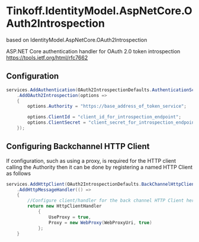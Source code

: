 # Tinkoff.IdentityModel.AspNetCore.OAuth2Introspection
based on IdentityModel.AspNetCore.OAuth2Introspection  

ASP.NET Core authentication handler for OAuth 2.0 token introspection
https://tools.ietf.org/html/rfc7662

## Configuration

```csharp
services.AddAuthentication(OAuth2IntrospectionDefaults.AuthenticationScheme)
    .AddOAuth2Introspection(options =>
    {
        options.Authority = "https://base_address_of_token_service";

        options.ClientId = "client_id_for_introspection_endpoint";
        options.ClientSecret = "client_secret_for_introspection_endpoint";
    });
```

## Configuring Backchannel HTTP Client

If configuration, such as using a proxy, is required for the HTTP client calling the Authority then it can be done by registering a named HTTP Client as follows

```csharp
services.AddHttpClient(OAuth2IntrospectionDefaults.BackChannelHttpClientName) 
    .AddHttpMessageHandler(() => 
    {
        //Configure client/handler for the back channel HTTP Client here
        return new HttpClientHandler
            {
                UseProxy = true,
                Proxy = new WebProxy(WebProxyUri, true)
            };
    }
```
